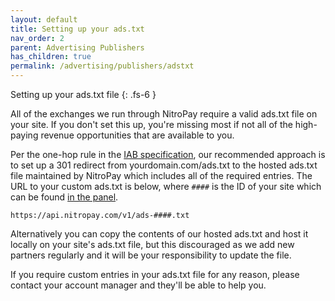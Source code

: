 ```yaml
---
layout: default
title: Setting up your ads.txt
nav_order: 2
parent: Advertising Publishers
has_children: true
permalink: /advertising/publishers/adstxt
---
```


Setting up your ads.txt file
{: .fs-6 }

All of the exchanges we run through NitroPay require a valid ads.txt file on your site. If you don't set this up, you're missing most if not all of the high-paying revenue opportunities that are available to you.

Per the one-hop rule in the [IAB specification](https://iabtechlab.com/ads-txt/), our recommended approach is to set up a 301 redirect from yourdomain.com/ads.txt to the hosted ads.txt file maintained by NitroPay which includes all of the required entries. The URL to your custom ads.txt is below, where `####` is the ID of your site which can be found [in the panel](https://panel.nitropay.com/sites).

```
https://api.nitropay.com/v1/ads-####.txt
```

Alternatively you can copy the contents of our hosted ads.txt and host it locally on your site's ads.txt file, but this discouraged as we add new partners regularly and it will be your responsibility to update the file.

If you require custom entries in your ads.txt file for any reason, please contact your account manager and they'll be able to help you.
